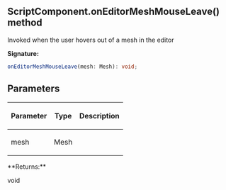 
## ScriptComponent.onEditorMeshMouseLeave() method

Invoked when the user hovers out of a mesh in the editor

**Signature:**

```typescript
onEditorMeshMouseLeave(mesh: Mesh): void;
```

## Parameters

<table><thead><tr><th>

Parameter


</th><th>

Type


</th><th>

Description


</th></tr></thead>
<tbody><tr><td>

mesh


</td><td>

Mesh


</td><td>


</td></tr>
</tbody></table>
**Returns:**

void

